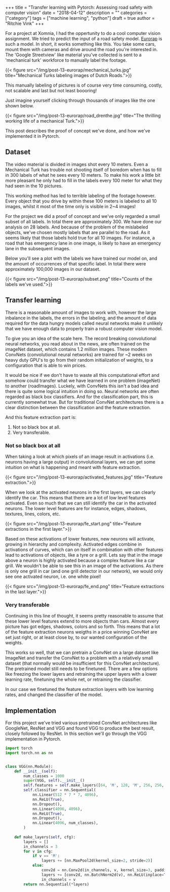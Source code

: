 +++
title = "Transfer learning with Pytorch: Assessing road safety with computer vision"
date = "2018-04-12"
description = ""
categories = ["category"]
tags = ["machine learning", "python"]
draft = true
author = "Ritchie Vink"
+++

For a project at Xomnia, I had the oppertunity to do a cool computer vision assignment. We tried to predict the input of a road safety model. [Eurorap](http://www.eurorap.org/) is such a model. 
In short, it works something like this. You take some cars, mount them with cameras and drive around the road you're interested in. The 'Google Streetview' like material you've collected is sent to a 'mechanical turk' workforce to manually label the footage. 

{{< figure src="/img/post-13-eurorap/mechanical_turks.jpg" title="Mechanical Turks labeling images of Dutch Roads.">}}

This manually labeling of pictures is of course very time consuming, costly, not scalable and last but not least boooring!

Just imagine yourself clicking through thousands of images like the one shown below.

{{< figure src="/img/post-13-eurorap/road_drenthe.jpg" title="The thrilling working life of a mechanical Turk.">}}

This post describes the proof of concept we've done, and how we've implemented it in Pytorch.

## Dataset

The video material is divided in images shot every 10 meters. Even a Mechanical Turk has trouble not shooting itself of boredom when has to fill in 300 labels of what he sees every 10 meters. To make his work a little bit more pleasant he only had to fill in the labels every 100 meter for what they had seen in the 10 pictures.

This working method has led to terrible labeling of the footage however. Every object that you drive by within these 100 meters is labeled to all 10 images, whilst it most of the time only is visible in 2~4 images!

For the project we did a proof of concept and we've only regarded a small subset of all labels. In total there are approximately 300. We have done our analysis on 28 labels. And because of the problem of the mislabeled objects, we've chosen mostly labels that are parallel to the road. As it seems likely that those labels hold true for all 10 images. For instance, a road that has emergency lane in one image, is likely to have an emergency lane in the subsequent images.

Below you'll see a plot with the labels we have trained our model on, and the amount of occurrences of that specific label. In total there were approximately 100,000 images in our dataset.

{{< figure src="/img/post-13-eurorap/subset.png" title="Counts of the labels we've used.">}}

## Transfer learning
There is a reasonable amount of images to work with, however the large inbalance in the labels, the errors in the labeling, and the amount of data required for the data hungry models called neural networks make it unlikely that we have enough data to properly train a robust computer vision model. 

To give you an idea of the scale here. The record breaking convolutional neural networks, you read about in the news, are often trained on the imageNet dataset, which contains 1.2 million images. These modern ConvNets (convolutional neural networks) are trained for ~2 weeks on heavy duty GPU's to go from their random initialization of weights, to a configuration that is able to win prices.

It would be nice if we don't have to waste all this computational effort and somehow could transfer what we have learned in one problem (imageNet) to another (roadImages). Luckely, with ConvNets this isn't a bad idea and there is quite some logical intuition in doing so. 
Neural networks are often regarded as black box classifiers. And for the classification part, this is currently somewhat true. But for traditional ConvNet architectures there is a clear distinction between the classification and the feature extraction.

And this feature extraction part is:

1. Not so black box at all.
2. Very transferable.

### Not so black box at all

When taking a look at which pixels of an image result in activations (i.e. neurons having a large output) in convolutional layers, we can get some intuition on what is happening and meant with feature extraction.


{{< figure src="/img/post-13-eurorap/activated_features.jpg" title="Feature extraction.">}}

When we look at the activated neurons in the first layers, we can clearly identify the car. This means that there are a lot of low level features activated. Even so much that we can still identify the car in the activated neurons. The lower level features are for instance, edges, shadows, textures, lines, colors, etc.

{{< figure src="/img/post-13-eurorap/fe_start.png" title="Feature extractions in the first layer.">}}

Based on these activations of lower features, new neurons will activate, growing in hierarchy and complexity. Activated edges combine in activations of curves, which can on itself in combination with other features lead to activations of objects, like a tyre or a grill.
Lets say that in the image above a neuron is highly activated because a complex feature like a car grill. We wouldn't be able to see this in an image of the activations. As there is only one grill in car (and one grill detector in our network), we would only see one activated neuron, i.e. one white pixel!

{{< figure src="/img/post-13-eurorap/fe_end.png" title="Feature extractions in the last layer.">}}

### Very transferable

Continuing in this line of thought, it seems pretty reasonable to assume that these lower level features extend to more objects than cars. 
Almost every picture has got edges, shadows, colors and so forth. This means that a lot of the feature extraction neurons weigths in a price winning ConvNet are set just right, or at least close by, to our wanted configuration of the weights.

This works so well, that we can pretrain a ConvNet on a large dataset like ImageNet and transfer the ConvNet to a problem with a relatively small dataset (that normally would be insufficient for this ConvNet architecture). The pretrained model still needs to be finetuned. There are a few options like freezing the lower layers and retraining the upper layers with a lower learning rate, finetuning the whole net, or retraining the classifier.

In our case we finetuned the feature extraction layers with low learning rates, and changed the classifier of the model.

## Implementation

For this project we've tried various pretrained ConvNet architectures like GoogleNet, ResNet and VGG and found VGG to produce the best result, closely followed by ResNet. In this section we'll go through the VGG implementation in Pytorch. 

```python
import torch
import torch.nn as nn


class VGG(nn.Module):
    def __init__(self):
        num_classes = 1000
        super(VGG, self).__init__()
        self.features = self.make_layers([64, 'M', 128, 'M', 256, 256, 'M', 512, 512, 'M', 512, 512, 'M'])
        self.classifier = nn.Sequential(
            nn.Linear(512 * 7 * 7, 4096),
            nn.ReLU(True),
            nn.Dropout(),
            nn.Linear(4096, 4096),
            nn.ReLU(True),
            nn.Dropout(),
            nn.Linear(4096, num_classes),
        )
    
    def make_layers(self, cfg):
        layers = []
        in_channels = 3
        for v in cfg:
            if v == 'M':
                layers += [nn.MaxPool2d(kernel_size=2, stride=2)]
            else:
                conv2d = nn.Conv2d(in_channels, v, kernel_size=3, padding=1)
                layers += [conv2d, nn.BatchNorm2d(v), nn.ReLU(inplace=True)]
                in_channels = v
        return nn.Sequential(*layers)



```


